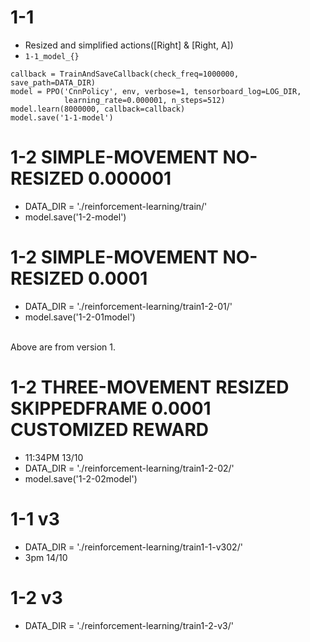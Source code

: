 # 1-1
- Resized and simplified actions([Right] & [Right, A]) 
- `1-1_model_{}`
```
callback = TrainAndSaveCallback(check_freq=1000000, save_path=DATA_DIR)
model = PPO('CnnPolicy', env, verbose=1, tensorboard_log=LOG_DIR,
            learning_rate=0.000001, n_steps=512)
model.learn(8000000, callback=callback)
model.save('1-1-model')
```

# 1-2 SIMPLE-MOVEMENT NO-RESIZED 0.000001
- DATA_DIR = './reinforcement-learning/train/'
- model.save('1-2-model')

# 1-2 SIMPLE-MOVEMENT NO-RESIZED 0.0001
- DATA_DIR = './reinforcement-learning/train1-2-01/'
- model.save('1-2-01model')

<BR/>
Above are from version 1.

# 1-2 THREE-MOVEMENT RESIZED SKIPPEDFRAME 0.0001 CUSTOMIZED REWARD
- 11:34PM 13/10
- DATA_DIR = './reinforcement-learning/train1-2-02/'
- model.save('1-2-02model')

# 1-1 v3 
- DATA_DIR = './reinforcement-learning/train1-1-v302/'
- 3pm 14/10

# 1-2 v3
- DATA_DIR = './reinforcement-learning/train1-2-v3/'